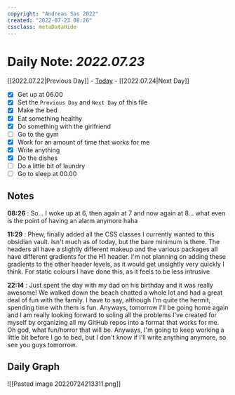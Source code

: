 ```yaml
---
copyright: "Andreas Sas 2022"
created: "2022-07-23 08:26"
cssclass: metaDataHide
---
```


# Daily Note: *2022.07.23*
 [[2022.07.22|Previous Day]] - [Today](obsidian://advanced-uri?daily=true) - [[2022.07.24|Next Day]]

- [x] Get up at 06.00
- [x] Set the `Previous Day` and `Next Day` of this file
- [x] Make the bed
- [x] Eat something healthy
- [x] Do something with the girlfriend
- [ ] Go to the gym
- [x] Work for an amount of time that works for me
- [x] Write anything
- [x] Do the dishes
- [ ] Do a little bit of laundry
- [ ] Go to sleep at 00.00

## Notes
**08:26** :
So... I woke up at 6, then again at 7 and now again at 8... what even is the point of having an alarm anymore haha

**11:29** :
Phew, finally added all the CSS classes I currently wanted to this obsidian vault. Isn't much as of today, but the bare minimum is there. The headers all have a slightly different makeup and the various packages all have different gradients for the H1 header. I'm not planning on adding these gradients to the other header levels, as it would get unsightly very quickly I think. For static colours I have done this, as it feels to be less intrusive

**22:14** : 
Just spent the day with my dad on his birthday and it was really awesome! We walked down the beach chatted a whole lot and had a great deal of fun with the family. I have to say, although I'm quite the hermit, spending time with them is fun.
Anyways, tomorrow I'll be going home again and I am really looking forward to soling all the problems I've created for myself by organizing all my GitHub repos into a format that works for me.
Oh god, what fun/horror that will be.
Anyways, I'm going to keep working a little bit before I go to bed, but I don't know if I'll write anything anymore, so see you guys tomorrow.

## Daily Graph
![[Pasted image 20220724213311.png]]